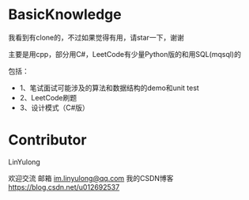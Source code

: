 # BasicKnowledge
我看到有clone的，不过如果觉得有用，请star一下，谢谢

主要是用cpp，部分用C#，LeetCode有少量Python版的和用SQL(mqsql)的

包括：
* 1、笔试面试可能涉及的算法和数据结构的demo和unit test
* 2、LeetCode刷题
* 3、设计模式（C#版）

# Contributor
LinYulong

欢迎交流
邮箱 im.linyulong@qq.com
我的CSDN博客 https://blog.csdn.net/u012692537
